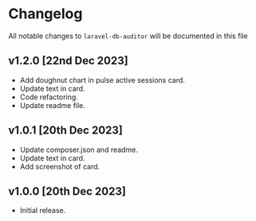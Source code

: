 # Changelog

All notable changes to `laravel-db-auditor` will be documented in this file

## v1.2.0 [22nd Dec 2023]
- Add doughnut chart in pulse active sessions card.
- Update text in card.
- Code refactoring.
- Update readme file.

## v1.0.1 [20th Dec 2023]
- Update composer.json and readme.
- Update text in card.
- Add screenshot of card.

## v1.0.0 [20th Dec 2023]
- Initial release.
